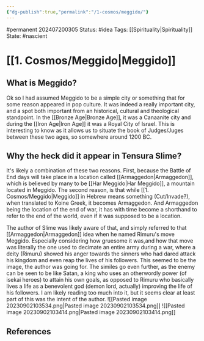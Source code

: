 ```yaml
---
{"dg-publish":true,"permalink":"/1-cosmos/meggido/"}
---
```


#permanent
202407200305
Status: #idea
Tags: [[Spirituality\|Spirituality]]
State: #nascient
# [[1. Cosmos/Meggido\|Meggido]] 
## What is Meggido?
Ok so I had assumed Meggido to be a simple city or something that for some reason appeared in pop culture. It was indeed a really important city, and a spot both important from an historical, cultural and theological standpoint. In the [[Bronze Age\|Bronze Age]], it was a Canaanite city and during the [[Iron Age\|Iron Age]] it was a Royal City of Israel. This is interesting to know as it allows us to situate the book of Judges/Juges between these two ages, so somewhere around 1200 BC. 
## Why the heck did it appear in Tensura Slime?
It's likely a combination of these two reasons. First, because the Battle of End days will take place in a location called [[Armaggedon\|Armaggedon]], which is believed by many to be [[Har Meggido\|Har Meggido]], a mountain located in Meggido. The second reason, is that while [[1. Cosmos/Meggido\|Meggido]] in Hebrew means something (Cut/Invade?), when translated to Koine Greek, it becomes Armaggedon. And Armaggedon being the location of the end of war, it has with time become a shorthand to refer to the end of the world, even if it was supposed to be a location.

The author of Slime was likely aware of that, and simply referred to that [[Armaggedon\|Armaggedon]] idea when he named Rimuru's move Meggido. Especially considering how gruesome it was,and how that move was literally the one used to decimate an entire army during a war, where a deity (Rimuru) showed his anger towards the sinners who had dared attack his kingdom and even reap the lives of his followers. This seemed to be the image, the author was going for. The similes go even further, as the enemy can be seen to be like Satan, a king who uses an otherwordly power (of isekai heroes) to attain his own goals, as opposed to Rimuru who basically lives a life as a benevolent god (demon lord, actually) improving the life of his followers. I am likely reading too much into it, but it seems clear at least part of this was the intent of the author. ![[Pasted image 20230902103534.png\|Pasted image 20230902103534.png]]
![[Pasted image 20230902103414.png\|Pasted image 20230902103414.png]]





## References
